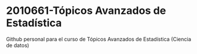 # 2010661-Tópicos Avanzados de Estadística
Github personal para el curso de Tópicos Avanzados de Estadística (Ciencia de datos)
